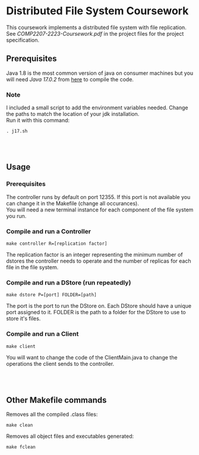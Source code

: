 # Distributed File System Coursework

This coursework implements a distributed file system with file replication. See *COMP2207-2223-Coursework.pdf* in the project files for the project specification.

## Prerequisites

Java 1.8 is the most common version of java on consumer machines but you will need *Java 17.0.2* from [here](https://www.oracle.com/java/technologies/javase/jdk17-archive-downloads.html) to compile the code.

### Note
I included a small script to add the environment variables needed. Change the paths to match the location of your jdk installation.<br> Run it with this command:
```
. j17.sh
```

<br></br>

## Usage
### Prerequisites
The controller runs by default on port 12355. If this port is not available you can change it in the Makefile (change all occurances).<br>
You will need a new terminal instance for each component of the file system you run.

### Compile and run a Controller
```
make controller R=[replication factor]
```
The replication factor is an integer representing the minimum number of dstores the controller needs to operate and the number of replicas for each file in the file system.

### Compile and run a DStore (run repeatedly)
```
make dstore P=[port] FOLDER=[path]
```
The port is the port to run the DStore on. Each DStore should have a unique port assigned to it. FOLDER is the path to a folder for the DStore to use to store it's files.

### Compile and run a Client
```
make client
```
You will want to change the code of the ClientMain.java to change the operations the client sends to the controller.

<br></br>

## Other Makefile commands
Removes all the compiled .class files:
```
make clean
```
Removes all object files and executables generated:
```
make fclean
```
